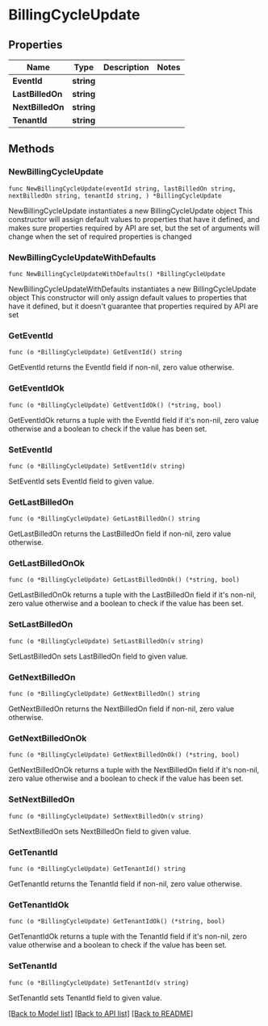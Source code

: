 # BillingCycleUpdate

## Properties

Name | Type | Description | Notes
------------ | ------------- | ------------- | -------------
**EventId** | **string** |  | 
**LastBilledOn** | **string** |  | 
**NextBilledOn** | **string** |  | 
**TenantId** | **string** |  | 

## Methods

### NewBillingCycleUpdate

`func NewBillingCycleUpdate(eventId string, lastBilledOn string, nextBilledOn string, tenantId string, ) *BillingCycleUpdate`

NewBillingCycleUpdate instantiates a new BillingCycleUpdate object
This constructor will assign default values to properties that have it defined,
and makes sure properties required by API are set, but the set of arguments
will change when the set of required properties is changed

### NewBillingCycleUpdateWithDefaults

`func NewBillingCycleUpdateWithDefaults() *BillingCycleUpdate`

NewBillingCycleUpdateWithDefaults instantiates a new BillingCycleUpdate object
This constructor will only assign default values to properties that have it defined,
but it doesn't guarantee that properties required by API are set

### GetEventId

`func (o *BillingCycleUpdate) GetEventId() string`

GetEventId returns the EventId field if non-nil, zero value otherwise.

### GetEventIdOk

`func (o *BillingCycleUpdate) GetEventIdOk() (*string, bool)`

GetEventIdOk returns a tuple with the EventId field if it's non-nil, zero value otherwise
and a boolean to check if the value has been set.

### SetEventId

`func (o *BillingCycleUpdate) SetEventId(v string)`

SetEventId sets EventId field to given value.


### GetLastBilledOn

`func (o *BillingCycleUpdate) GetLastBilledOn() string`

GetLastBilledOn returns the LastBilledOn field if non-nil, zero value otherwise.

### GetLastBilledOnOk

`func (o *BillingCycleUpdate) GetLastBilledOnOk() (*string, bool)`

GetLastBilledOnOk returns a tuple with the LastBilledOn field if it's non-nil, zero value otherwise
and a boolean to check if the value has been set.

### SetLastBilledOn

`func (o *BillingCycleUpdate) SetLastBilledOn(v string)`

SetLastBilledOn sets LastBilledOn field to given value.


### GetNextBilledOn

`func (o *BillingCycleUpdate) GetNextBilledOn() string`

GetNextBilledOn returns the NextBilledOn field if non-nil, zero value otherwise.

### GetNextBilledOnOk

`func (o *BillingCycleUpdate) GetNextBilledOnOk() (*string, bool)`

GetNextBilledOnOk returns a tuple with the NextBilledOn field if it's non-nil, zero value otherwise
and a boolean to check if the value has been set.

### SetNextBilledOn

`func (o *BillingCycleUpdate) SetNextBilledOn(v string)`

SetNextBilledOn sets NextBilledOn field to given value.


### GetTenantId

`func (o *BillingCycleUpdate) GetTenantId() string`

GetTenantId returns the TenantId field if non-nil, zero value otherwise.

### GetTenantIdOk

`func (o *BillingCycleUpdate) GetTenantIdOk() (*string, bool)`

GetTenantIdOk returns a tuple with the TenantId field if it's non-nil, zero value otherwise
and a boolean to check if the value has been set.

### SetTenantId

`func (o *BillingCycleUpdate) SetTenantId(v string)`

SetTenantId sets TenantId field to given value.



[[Back to Model list]](../README.md#documentation-for-models) [[Back to API list]](../README.md#documentation-for-api-endpoints) [[Back to README]](../README.md)


